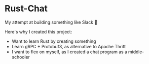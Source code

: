 # Rust-Chat

My attempt at building something like Slack 🙂

Here's why I created this project:
 - Want to learn Rust by creating something
 - Learn gRPC + Protobuf3, as alternative to Apache Thrift
 - I want to flex on myself, as I created a chat program as a middle-schooler
